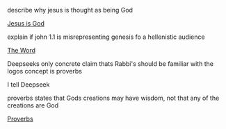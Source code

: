 
describe why jesus is thought as being God

[Jesus is God](/JesusisGod.md)

explain if john 1.1 is misrepresenting genesis fo a hellenistic audience 

[The Word](/TheWord.md)

Deepseeks only concrete claim thats Rabbi's should be familiar with the logos concept is proverbs 

I tell Deepseek

proverbs states that Gods creations may have wisdom, not that any of the creations are God

[Proverbs](/Proverbs.md)
